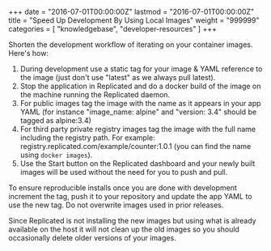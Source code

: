 +++
date = "2016-07-01T00:00:00Z"
lastmod = "2016-07-01T00:00:00Z"
title = "Speed Up Development By Using Local Images"
weight = "999999"
categories = [ "knowledgebase", "developer-resources" ]
+++

Shorten the development workflow of iterating on your container images. Here's how:

1. During development use a static tag for your image & YAML reference to the image (just don't use "latest" as we always pull latest).
1. Stop the application in Replicated and do a docker build of the image on the machine running the Replicated daemon. 
1. For public images tag the image with the name as it appears in your app YAML (for instance "image_name: alpine" and "version: 3.4" should be tagged as alpine:3.4)
1. For third party private registry images tag the image with the full name including the registry path. For example: registry.replicated.com/example/counter:1.0.1 (you can find the name using `docker images`).
1. Use the Start button on the Replicated dashboard and your newly built images will be used without the need for you to push and pull.

To ensure reproducible installs once you are done with development increment the tag, push it to your repository and update the app YAML to use the new tag. Do not overwrite images used in prior releases.

Since Replicated is not installing the new images but using what is already available on the host it will not clean up the old images so you should occasionally delete older versions of your images.
